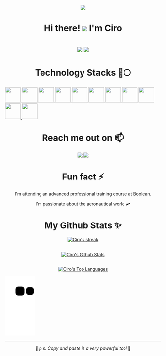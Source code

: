 <h1 align="center">
    <img src="https://64.media.tumblr.com/964c911a8875b1ab39e358a15b9ede9a/tumblr_omahcfbWG71ussvdno1_500.gifv"/>
    <br><br>
    <abc>
        Hi there! <img src="https://user-images.githubusercontent.com/42378118/110234147-e3259600-7f4e-11eb-95be-0c4047144dea.gif" width="30">
        I'm Ciro <br><br>
        <img src="https://komarev.com/ghpvc/?username=Ciro97cu&color=blueviolet"/>
        <img src="https://hits.seeyoufarm.com/api/count/incr/badge.svg?url=https%3A%2F%2Fgithub.com%2FCiro97cu%2Fhit-counter&count_bg=%238C37DB&title_bg=%23555555&icon=node-dot-js.svg&icon_color=%23FFFFFF&title=hits&edge_flat=false"/>
    </abc>
</h1> 

<h1 align="center">Technology Stacks 🚀🌕</h1>
<p align="left">
  
  <a href="https://it.wikipedia.org/wiki/HTML5" target="_blank">
    <img src="https://cdn.icon-icons.com/icons2/2107/PNG/512/file_type_html_icon_130541.png" width="50" height="50"/>
  </a>
  
  <a href="https://it.wikipedia.org/wiki/CSS" target="_blank">
    <img src="https://cdn.icon-icons.com/icons2/2107/PNG/512/file_type_css_icon_130661.png" width="50" height="50"/>
  </a>
  
  <a href="https://getbootstrap.com/" target="_blank">
    <img src="https://cdn.icon-icons.com/icons2/2415/PNG/512/bootstrap_plain_logo_icon_146619.png" width="50" height="50"/>
  </a>
  
  <a href="https://www.javascript.com/" target="_blank">
    <img src="https://cdn.icon-icons.com/icons2/2108/PNG/512/javascript_icon_130900.png" width="50" height="50"/>
  </a>
  
  <a href="https://www.typescriptlang.org/" target="_blank">
    <img src="https://cdn.icon-icons.com/icons2/2107/PNG/512/file_type_typescript_official_icon_130107.png" width="50" height="50"/>
  </a>
  
  <a href="https://vuejs.org/" target="_blank">
    <img src="https://cdn.icon-icons.com/icons2/2107/PNG/512/file_type_vue_icon_130078.png" width="50" height="50"/>
  </a>
  
  <a href="https://sass-lang.com/" target="_blank">
    <img src="https://cdn.icon-icons.com/icons2/2108/PNG/512/sass_icon_130835.png" width="50" height="50"/>
  </a>
  
   <a href="https://it.reactjs.org/" target="_blank">
    <img src="https://cdn.icon-icons.com/icons2/2415/PNG/512/react_original_logo_icon_146374.png" width="50" height="50"/>
  </a>
    
   <a href="https://www.php.net/" target="_blank">
    <img src="https://cdn.icon-icons.com/icons2/2108/PNG/512/php_icon_130857.png" width="50" height="50"/>
  </a>
    
   <a href="https://www.mysql.com/it/" target="_blank">
    <img src="https://cdn.icon-icons.com/icons2/1381/PNG/512/mysqlworkbench_93532.png" width="50" height="50"/>
  </a>
    
  <a href="https://laravel.com/" target="_blank">
    <img src="https://cdn.icon-icons.com/icons2/2415/PNG/512/laravel_plain_logo_icon_146438.png" width="50" height="50"/>
  </a>
  
</p>   


<h1 align="center">Reach me out on 📫</h1>
<p align="center" dir="auto">
    <a href="mailto:ciro.lavoro97@gmail.com"><img src="https://img.shields.io/badge/Gmail-D14836?style=for-the-badge&logo=gmail&logoColor=white"></a>
  <a href="https://wa.me/393461596267"><img src="https://img.shields.io/badge/WhatsApp-25D366?style=for-the-badge&logo=whatsapp&logoColor=white"></a>
</p>

<h1 align="center">Fun fact ⚡</h1>
<p align="center">
    I'm attending an advanced professional training course at Boolean.
</p>
<p align="center">
    I'm passionate about the aeronautical world 🛩️
</p>
    
<h1 align="center">My Github Stats ✨</h1>
<div align="center">
<p>
    <a href="https://github.com/Ciro97cu/github-readme-streak-stats">
        <img title="🔥 Get streak stats for your profile at git.io/streak-stats" alt="Ciro's streak" src="https://github-readme-streak-stats.herokuapp.com/?user=Ciro97cu&theme=midnight-purple&date_format=j%20M%5B%20Y%5D&border=9645F4&dates=DCDD4C&fire=DCDD4C&sideNums=DCDD4C5"/>
    </a>
</p>
 <br/>
    <a href="https://github.com/Ciro97cu/github-readme-stats"><img alt="Ciro's Github Stats" src="https://github-readme-stats.vercel.app/api?username=Ciro97cu&show_icons=true&count_private=true&theme=midnight-purple&date_format=j%20M%5B%20Y%5D&border=9645F4&dates=DCDD4C&fire=DCDD4C&sideNums=DCDD4C5" /></a>
    <br></br>
    
  <a href="https://github.com/Ciro97cu/github-readme-stats"><img alt="Ciro's Top Languages" src="https://github-readme-stats.vercel.app/api/top-langs/?username=Ciro97cu&langs_count=8&count_private=true&layout=compact&theme=midnight-purple&date_format=j%20M%5B%20Y%5D&border=9645F4&dates=DCDD4C&fire=DCDD4C&sideNums=DCDD4C5" /></a>
  <br/>
</div>

![snake gif](https://github.com/Ciro97cu/Ciro97cu/blob/output/github-contribution-grid-snake.svg)

<hr/>
<p align="center">🦆 <i>p.s. Copy and paste is a very powerful tool</i> 💜</p>
